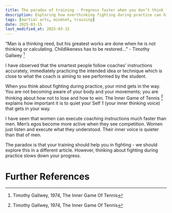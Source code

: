 ```yaml
---
title: The paradox of training - Progress faster when you don’t think fighting
description: Exploring how overthinking fighting during practice can hinder martial arts training and progress.
tags: [martial arts, mindset, training]
date: 2025-03-15
last_modified_at: 2025-03-15
---
```


“Man is a thinking reed, but his greatest works are done when he is not thinking or calculating. Childlikeness has to be restored…” - Timothy Gallwey [^1]

I have observed that the smartest people follow coaches’ instructions accurately, immediately practicing the intended idea or technique which is close to what the coach is aiming to see performed by the student.

When you think about fighting during practice, your mind gets in the way. You are not becoming aware of your body and your movements; you are thinking about how not to lose and how to win. The Inner Game of Tennis [^1] explains how important it is to quiet your Self 1 (your inner thinking voice) that gets in your way.

I have seen that women can execute coaching instructions much faster than men. Men’s egos become more active when they see competition. Women just listen and execute what they understood. Their inner voice is quieter than that of men.

The paradox is that your training should help you in fighting - we should explore this in a different article. However, thinking about fighting during practice slows down your progress.

# Further References

[^1]: Timothy Gallwey, 1974, The Inner Game Of Tennis